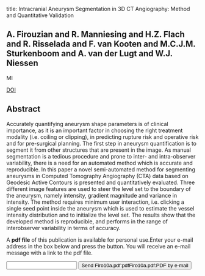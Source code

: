 title: Intracranial Aneurysm Segmentation in 3D CT Angiography: Method and Quantitative Validation

## A. Firouzian and R. Manniesing and H.Z. Flach and R. Risselada and F. van Kooten and M.C.J.M. Sturkenboom and A. van der Lugt and W.J. Niessen
MI

<a href="https://doi.org/10.1117/12.843674">DOI</a>

## Abstract
Accurately quantifying aneurysm shape parameters is of clinical importance, as it is an important factor in choosing the right treatment modality (i.e. coiling or clipping), in predicting rupture risk and operative risk and for pre-surgical planning. The first step in aneurysm quantification is to segment it from other structures that are present in the image. As manual segmentation is a tedious procedure and prone to inter- and intra-observer variability, there is a need for an automated method which is accurate and reproducible. In this paper a novel semi-automated method for segmenting aneurysms in Computed Tomography Angiography (CTA) data based on Geodesic Active Contours is presented and quantitatively evaluated. Three different image features are used to steer the level set to the boundary of the aneurysm, namely intensity, gradient magnitude and variance in intensity. The method requires minimum user interaction, i.e. clicking a single seed point inside the aneurysm which is used to estimate the vessel intensity distribution and to initialize the level set. The results show that the developed method is reproducible, and performs in the range of interobserver variability in terms of accuracy.

A <b>pdf file</b> of this publication is available for personal use.Enter your e-mail address in the box below and press the button. You will receive an e-mail message with a link to the pdf file.
<form action="sender.php">  <input type="text" name="email">  <input type="submit" value="Send Firo10a.pdf:pdfFiro10a.pdf:PDF by e-mail"></form>